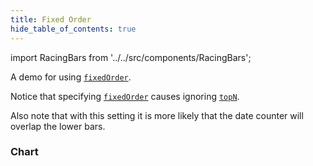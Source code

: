 ```yaml
---
title: Fixed Order
hide_table_of_contents: true
---
```


import RacingBars from '../../src/components/RacingBars';

A demo for using [`fixedOrder`](../documentation/options.md#fixedorder).

<!--truncate-->

Notice that specifying [`fixedOrder`](../documentation/options.md#fixedorder) causes ignoring [`topN`](../documentation/options.md#topn).

Also note that with this setting it is more likely that the date counter will overlap the lower bars.

### Chart

<div className="gallery">
  <RacingBars
    dataUrl="/data/population.csv"
    dataType="csv"
    dateCounter="YYYY"
    fixedOrder={['Algeria', 'Italy', 'Canada', 'France', 'Argentina']}
    topN="3"
    tickDuration="200"
/>

</div>
